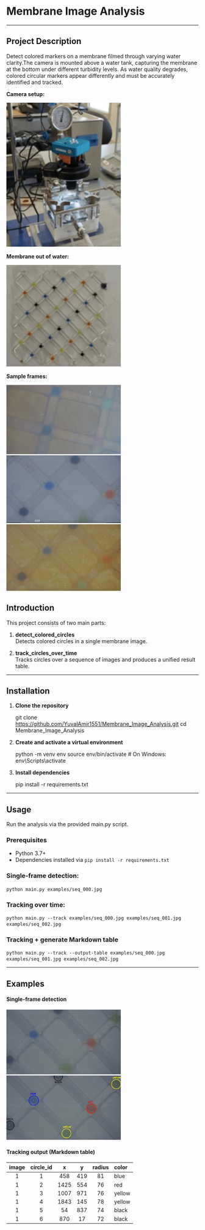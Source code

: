 # Membrane Image Analysis

---

## Project Description

Detect colored markers on a membrane filmed through varying water clarity.The camera is mounted above a water tank, capturing the membrane at the bottom under different turbidity levels. As water quality degrades, colored circular markers appear differently and must be accurately identified and tracked.

**Camera setup:** 

<img src="img/camera.jpg" alt="Camera mounted above the tank" width="300"/>  

**Membrane out of water:** 

<img src="img/membrane.jpg" alt="Membrane out of water" width="300"/>  

**Sample frames:**

<img src="img/frame1.jpg" alt="Sample frame 1" width="300"/>  
<img src="img/frame2.jpg" alt="Sample frame 2" width="300"/> 
<img src="img/frame3.jpg" alt="Sample frame 3" width="300"/>  


## Introduction

This project consists of two main parts:

1. **detect_colored_circles**  
   Detects colored circles in a single membrane image.

2. **track_circles_over_time**  
   Tracks circles over a sequence of images and produces a unified result table.

---

## Installation

1. **Clone the repository**  

   git clone https://github.com/YuvalAmir1551/Membrane_Image_Analysis.git
   cd Membrane_Image_Analysis

2. **Create and activate a virtual environment**  

   python -m venv env
   source env/bin/activate      # On Windows: env\Scripts\activate

3. **Install dependencies**  

   pip install -r requirements.txt

---

## Usage

Run the analysis via the provided main.py script.

### Prerequisites

- Python 3.7+
- Dependencies installed via `pip install -r requirements.txt`

### Single-frame detection:
	
	python main.py examples/seq_000.jpg
	
### Tracking over time:
	
	python main.py --track examples/seq_000.jpg examples/seq_001.jpg examples/seq_002.jpg

### Tracking + generate Markdown table
	
	python main.py --track --output-table examples/seq_000.jpg examples/seq_001.jpg examples/seq_002.jpg

---

## Examples

#### Single-frame detection

<img src="examples/seq_000.jpg" alt="Input image" width="300"/>  
<img src="examples/seq_000_detected.jpg" alt="Detected circles" width="300"/>

#### Tracking output (Markdown table)

| image | circle_id |   x  |   y  | radius | color  |
|:-----:|:---------:|:----:|:----:|:------:|:-------|
|  1    |     1     |  458 |  419 |   81   | blue   |
|  1    |     2     |  1425|  554 |   76   | red    |
|  1    |     3     |  1007|  971 |   76   | yellow |
|  1    |     4     |  1843|  145 |   78   | yellow |
|  1    |     5     |  54  |  837 |   74   | black  |
|  1    |     6     |  870 |  17  |   72   | black  |
